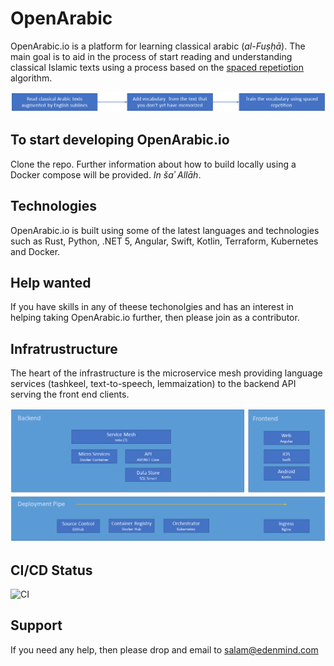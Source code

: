 # OpenArabic

OpenArabic.io is a platform for learning classical arabic (*al-Fuṣḥā*). The main goal is to aid in the process of start reading and understanding classical Islamic texts using a process based on the [spaced repetiotion](https://en.wikipedia.org/wiki/Spaced_repetition) algorithm.

![Learning Process](https://github.com/edenmind/OpenArabic/blob/main/docs/Learning%20Process.png)

## To start developing OpenArabic.io
Clone the repo. Further information about how to build locally using a Docker compose will be provided. *In šaʾ Allāh*.

## Technologies
OpenArabic.io is built using some of the latest languages and technologies such as Rust, Python, .NET 5, Angular, Swift, Kotlin, Terraform, Kubernetes and Docker.

## Help wanted
If you have skills in any of theese techonolgies and has an interest in helping taking OpenArabic.io further, then please join as a contributor.

## Infratrustructure
The heart of the infrastructure is the microservice mesh providing language services (tashkeel, text-to-speech, lemmaization) to the backend API serving the front end clients.

![Service Infrastructure](https://github.com/edenmind/OpenArabic/blob/main/docs/OpenArabic%20-%20Service%20Architecture.png)

## CI/CD Status
![CI](https://github.com/edenmind/OpenArabic/workflows/CI/badge.svg?branch=main)

## Support
If you need any help, then please drop and email to salam@edenmind.com

